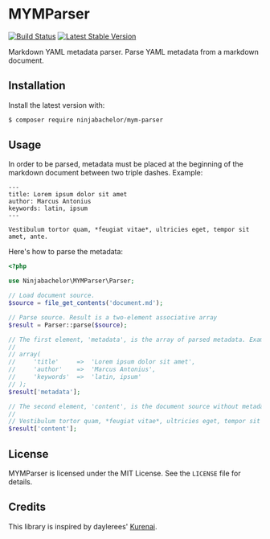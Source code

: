 # MYMParser

[![Build Status](https://travis-ci.org/ninjabachelor/mym-parser.svg?branch=master)](https://travis-ci.org/ninjabachelor/mym-parser)
[![Latest Stable Version](https://poser.pugx.org/ninjabachelor/mym-parser/v/stable)](https://packagist.org/packages/ninjabachelor/mym-parser)

Markdown YAML metadata parser. Parse YAML metadata from a markdown document.

## Installation

Install the latest version with:

```bash
$ composer require ninjabachelor/mym-parser
```

## Usage

In order to be parsed, metadata must be placed at the beginning of the markdown document between two triple dashes. Example:

    ---
    title: Lorem ipsum dolor sit amet
    author: Marcus Antonius
    keywords: latin, ipsum
    ---

    Vestibulum tortor quam, *feugiat vitae*, ultricies eget, tempor sit amet, ante.

Here's how to parse the metadata:

```php
<?php

use Ninjabachelor\MYMParser\Parser;

// Load document source.
$source = file_get_contents('document.md');

// Parse source. Result is a two-element associative array
$result = Parser::parse($source);

// The first element, 'metadata', is the array of parsed metadata. Example:
//
// array(
//     'title'     =>  'Lorem ipsum dolor sit amet',
//     'author'    =>  'Marcus Antonius',
//     'keywords'  =>  'latin, ipsum'
// );
$result['metadata'];

// The second element, 'content', is the document source without metadata. Example:
//
// Vestibulum tortor quam, *feugiat vitae*, ultricies eget, tempor sit amet, ante.
$result['content'];
```

## License

MYMParser is licensed under the MIT License. See the `LICENSE` file for details.

## Credits

This library is inspired by daylerees' [Kurenai](https://github.com/daylerees/kurenai).